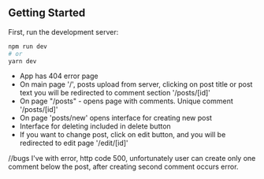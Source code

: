 ## Getting Started

First, run the development server:

```bash
npm run dev
# or
yarn dev
```

- App has 404 error page
- On main page '/', posts upload from server, clicking on post title or post text you will be redirected to comment section '/posts/[id]'     
- On page "/posts" - opens page with comments. Unique comment '/posts/[id]'
- On page 'posts/new' opens interface for creating new post 
- Interface for deleting included in delete button
- If you want to change post, click on edit button, and you will be redirected to edit page  '/edit/[id]'  


//bugs
I've with error, http code 500, unfortunately user can create only one comment below the post, after creating second comment occurs error.      